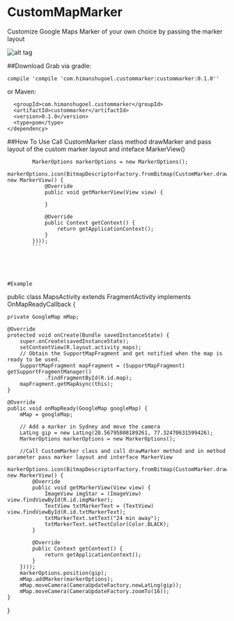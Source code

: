 # CustomMapMarker
	
Customize Google Maps Marker of your own choice by passing the marker layout

![alt tag](https://s3.postimg.org/8ah1ksj6b/map_Image.png)

##Download
Grab via gradle:

```compile 'compile 'com.himanshugoel.custommarker:custommarker:0.1.0''```

or Maven:
```<dependency>
  <groupId>com.himanshugoel.custommarker</groupId>
  <artifactId>custommarker</artifactId>
  <version>0.1.0</version>
  <type>pom</type>
</dependency>
 ```


##How To Use
Call CustomMarker class method drawMarker and pass layout of the custom marker layout and inteface MarkerView()

```
		MarkerOptions markerOptions = new MarkerOptions();
        markerOptions.icon(BitmapDescriptorFactory.fromBitmap(CustomMarker.drawMarker(R.layout.marker_view, new MarkerView() {
            @Override
            public void getMarkerView(View view) {
              
            }

            @Override
            public Context getContext() {
                return getApplicationContext();
            }
        })));
		```
			

			
			

#Example

```
public class MapsActivity extends FragmentActivity implements OnMapReadyCallback {

    private GoogleMap mMap;

    @Override
    protected void onCreate(Bundle savedInstanceState) {
        super.onCreate(savedInstanceState);
        setContentView(R.layout.activity_maps);
        // Obtain the SupportMapFragment and get notified when the map is ready to be used.
        SupportMapFragment mapFragment = (SupportMapFragment) getSupportFragmentManager()
                .findFragmentById(R.id.map);
        mapFragment.getMapAsync(this);
    }

    @Override
    public void onMapReady(GoogleMap googleMap) {
        mMap = googleMap;

        // Add a marker in Sydney and move the camera
        LatLng gip = new LatLng(28.56795808189261, 77.32470631599426);
        MarkerOptions markerOptions = new MarkerOptions();

        //Call CustomMarker class and call drawMarker method and in method parameter pass marker layout and interface MarkerView
        markerOptions.icon(BitmapDescriptorFactory.fromBitmap(CustomMarker.drawMarker(R.layout.marker_view, new MarkerView() {
            @Override
            public void getMarkerView(View view) {
                ImageView imgStar = (ImageView) view.findViewById(R.id.imgMarker);
                TextView txtMarkerText = (TextView) view.findViewById(R.id.txtMarkerText);
                txtMarkerText.setText("24 min away");
                txtMarkerText.setTextColor(Color.BLACK);
            }

            @Override
            public Context getContext() {
                return getApplicationContext();
            }
        })));
        markerOptions.position(gip);
        mMap.addMarker(markerOptions);
        mMap.moveCamera(CameraUpdateFactory.newLatLng(gip));
        mMap.moveCamera(CameraUpdateFactory.zoomTo(16));
    }
}
```






